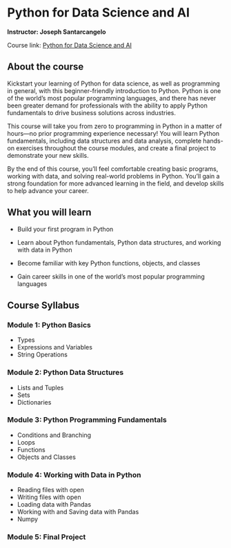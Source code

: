 # Python for Data Science and AI

**Instructor: Joseph Santarcangelo**

Course link: [Python for Data Science and AI](https://www.coursera.org/learn/python-for-applied-data-science-ai)

## About the course

Kickstart your learning of Python for data science, as well as programming in general, with this beginner-friendly introduction to Python. Python is one of the world’s most popular programming languages, and there has never been greater demand for professionals with the ability to apply Python fundamentals to drive business solutions across industries. 

This course will take you from zero to programming in Python in a matter of hours—no prior programming experience necessary! You will learn Python fundamentals, including data structures and data analysis, complete hands-on exercises throughout the course modules, and create a final project to demonstrate your new skills. 

By the end of this course, you’ll feel comfortable creating basic programs, working with data, and solving real-world problems in Python. You’ll gain a strong foundation for more advanced learning in the field, and develop skills to help advance your career. 

## What you will learn

- Build your first program in Python

- Learn about Python fundamentals, Python data structures, and working with data in Python

- Become familiar with key Python functions, objects, and classes

- Gain career skills in one of the world’s most popular programming languages

## Course Syllabus

### Module 1: Python Basics
- Types
- Expressions and Variables
- String Operations

### Module 2: Python Data Structures
- Lists and Tuples
- Sets
- Dictionaries

### Module 3: Python Programming Fundamentals
- Conditions and Branching
- Loops
- Functions
- Objects and Classes 

### Module 4: Working with Data in Python
- Reading files with open
- Writing files with open
- Loading data with Pandas
- Working with and Saving data with Pandas
- Numpy 

### Module 5: Final Project 
